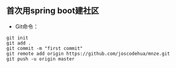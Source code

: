 ## 首次用spring boot建社区
* Git命令：
```
git init
git add .
git commit -m "first commit"
git remote add origin https://github.com/joscodehua/mnze.git
git push -u origin master
```
